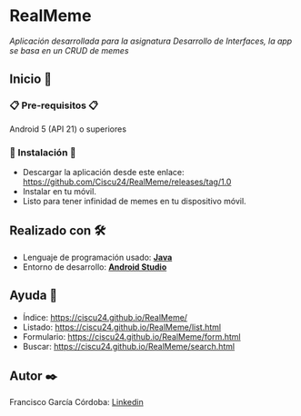 # RealMeme
_Aplicación desarrollada para la asignatura Desarrollo de Interfaces, la app se basa en un CRUD de memes_ 

## Inicio 📣

### 📋 Pre-requisitos 📋
Android 5 (API 21) o superiores

### 🔧 Instalación 🔧
 - Descargar la aplicación desde este enlace: https://github.com/Ciscu24/RealMeme/releases/tag/1.0
 - Instalar en tu móvil.
 - Listo para tener infinidad de memes en tu dispositivo móvil.
 
## Realizado con 🛠️
 - Lenguaje de programación usado: **[Java](https://www.java.com/es/)**
 - Entorno de desarrollo: **[Android Studio](https://developer.android.com/studio)**

## Ayuda 🧤
 - Índice: https://ciscu24.github.io/RealMeme/
 - Listado: https://ciscu24.github.io/RealMeme/list.html
 - Formulario: https://ciscu24.github.io/RealMeme/form.html
 - Buscar: https://ciscu24.github.io/RealMeme/search.html

## Autor ✒️
Francisco García Córdoba: [Linkedin](https://www.linkedin.com/in/francisco-garcía-córdoba-246870205/)
